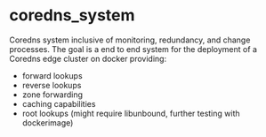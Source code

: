 # coredns_system
Coredns system inclusive of monitoring, redundancy, and change processes.  The goal is a end to end system for the deployment of a Coredns edge cluster on docker providing:
 - forward lookups
 - reverse lookups
 - zone forwarding
 - caching capabilities
 - root lookups (might require libunbound, further testing with dockerimage)
